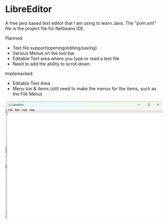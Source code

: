 # LibreEditor
A free java based text editor that I am using to learn Java.
The "pom.xml" file is the project file for Netbeans IDE.

Planned:
+ Text file support(opening/editing/saving)
+ Various Menus on the tool bar
+ Editable Text area where you type or read a text file
+ Need to add the ability to scroll down.

Implemented:
+ Editable Text Area
+ Menu bar & items (still need to make the menus for the items, such as the File Menu)

![alt text](https://github.com/KyleRS2004/LibreEditor/blob/main/Screenshot%20(59).png)
